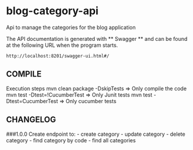 # blog-category-api
Api to manage the categories for the blog application

The API documentation is generated with ** Swagger ** and can be found at the following URL when the program starts.
```
http://localhost:8201/swagger-ui.html#/
```

## COMPILE

Execution steps
	mvn clean package -DskipTests	=> Only compile the code
	mvn test -Dtest=!CucumberTest	=> Only Junit tests
	mvn test -Dtest=CucumberTest	=> Only cucumber tests

## CHANGELOG

###1.0.0
	Create endpoint to:
		- create category
		- update category
		- delete category
		- find category by code
		- find all categories